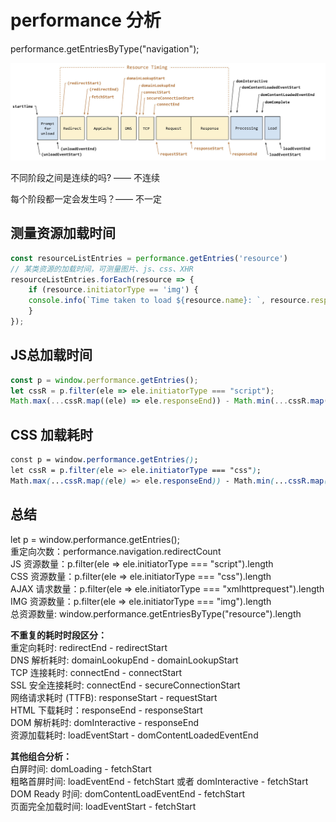# performance 分析

performance.getEntriesByType("navigation");

![记下这种图，对理解前端性能帮助很大](<../../../.gitbook/assets/image (181).png>)

不同阶段之间是连续的吗? —— 不连续&#x20;

每个阶段都一定会发生吗？—— 不一定

## 测量资源加载时间

```javascript
const resourceListEntries = performance.getEntries('resource')
// 某类资源的加载时间，可测量图片、js、css、XHR
resourceListEntries.forEach(resource => {
    if (resource.initiatorType == 'img') {
    console.info(`Time taken to load ${resource.name}: `, resource.responseEnd - resource.startTime);
    }
});
```

## JS总加载时间

```javascript
const p = window.performance.getEntries();
let cssR = p.filter(ele => ele.initiatorType === "script");
Math.max(...cssR.map((ele) => ele.responseEnd)) - Math.min(...cssR.map((ele) => ele.startTime));
```

## CSS 加载耗时

```css
const p = window.performance.getEntries();
let cssR = p.filter(ele => ele.initiatorType === "css");
Math.max(...cssR.map((ele) => ele.responseEnd)) - Math.min(...cssR.map((ele) => ele.startTime));
```

## 总结

let p = window.performance.getEntries();\
重定向次数：performance.navigation.redirectCount\
JS 资源数量：p.filter(ele => ele.initiatorType === "script").length\
CSS 资源数量：p.filter(ele => ele.initiatorType === "css").length\
AJAX 请求数量：p.filter(ele => ele.initiatorType === "xmlhttprequest").length\
IMG 资源数量：p.filter(ele => ele.initiatorType === "img").length\
总资源数量: window.performance.getEntriesByType("resource").length

**不重复的耗时时段区分：**\
重定向耗时: redirectEnd - redirectStart\
DNS 解析耗时: domainLookupEnd - domainLookupStart\
TCP 连接耗时: connectEnd - connectStart\
SSL 安全连接耗时: connectEnd - secureConnectionStart\
网络请求耗时 (TTFB): responseStart - requestStart\
HTML 下载耗时：responseEnd - responseStart\
DOM 解析耗时: domInteractive - responseEnd\
资源加载耗时: loadEventStart - domContentLoadedEventEnd

**其他组合分析：**\
白屏时间: domLoading - fetchStart\
粗略首屏时间: loadEventEnd - fetchStart 或者 domInteractive - fetchStart\
DOM Ready 时间: domContentLoadEventEnd - fetchStart\
页面完全加载时间: loadEventStart - fetchStart

